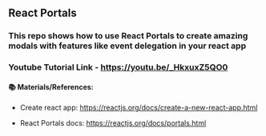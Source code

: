 ## React Portals

### This repo shows how to use React Portals to create amazing modals with features like event delegation in your react app

### Youtube Tutorial Link - https://youtu.be/_HkxuxZ5QO0

#### 📚 Materials/References:

- Create react app: https://reactjs.org/docs/create-a-new-react-app.html

- React Portals docs: https://reactjs.org/docs/portals.html
